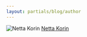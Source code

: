 ```yaml
---
layout: partials/blog/author
---
```


![Netta Korin](//assets/img/team/members/small/HexaFoundation.jpg)
[Netta Korin]( "link")
